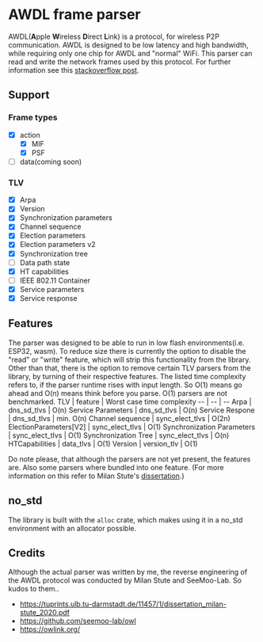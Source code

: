 # AWDL frame parser
AWDL(**A**pple **W**ireless **D**irect **L**ink) is a protocol, for wireless P2P communication. AWDL is designed to be low latency and high bandwidth, while requiring only one chip for AWDL and "normal" WiFi. 
This parser can read and write the network frames used by this protocol.
For further information see this [stackoverflow post](https://stackoverflow.com/questions/19587701/what-is-awdl-apple-wireless-direct-link-and-how-does-it-work/28196009#28196009).
## Support
### Frame types
* [x] action
    * [x] MIF
    * [x] PSF
* [ ] data(coming soon)
### TLV 
* [x] Arpa
* [x] Version
* [x] Synchronization parameters
* [x] Channel sequence
* [x] Election parameters
* [x] Election parameters v2
* [x] Synchronization tree
* [ ] Data path state
* [x] HT capabilities
* [ ] IEEE 802.11 Container
* [x] Service parameters
* [x] Service response
## Features
The parser was designed to be able to run in low flash environments(i.e. ESP32, wasm).
To reduce size there is currently the option to disable the "read" or "write" feature, which will strip this functionality from the library. Other than that, there is the option to remove certain TLV parsers from the library, by turning of their respective features.
The listed time complexity refers to, if the parser runtime rises with input length. So O(1) means go ahead and O(n) means think before you parse. O(1) parsers are not benchmarked.
TLV | feature | Worst case time complexity
-- | -- | --
Arpa | dns_sd_tlvs | O(n)
Service Parameters | dns_sd_tlvs | O(n)
Service Respone | dns_sd_tlvs | min. O(n)
Channel sequence | sync_elect_tlvs | O(2n)
ElectionParameters\[V2\] | sync_elect_tlvs | O(1)
Synchronization Parameters | sync_elect_tlvs | O(1)
Synchronization Tree | sync_elect_tlvs | O(n)
HTCapabilities | data_tlvs | O(1)
Version | version_tlv | O(1)

Do note please, that although the parsers are not yet present, the features are. Also some parsers where bundled into one feature. (For more information on this refer to Milan Stute's [dissertation](https://tuprints.ulb.tu-darmstadt.de/11457/1/dissertation_milan-stute_2020.pdf#table.caption.42).)
## no_std
The library is built with the `alloc` crate, which makes using it in a no_std environment with an allocator possible.
## Credits
Although the actual parser was written by me, the reverse engineering of the AWDL protocol was conducted by Milan Stute and SeeMoo-Lab. So kudos to them..
- https://tuprints.ulb.tu-darmstadt.de/11457/1/dissertation_milan-stute_2020.pdf
- https://github.com/seemoo-lab/owl
- https://owlink.org/
